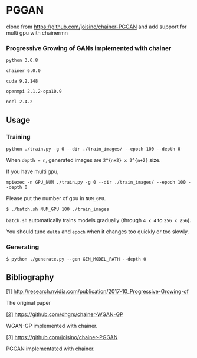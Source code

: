 # PGGAN

clone from https://github.com/joisino/chainer-PGGAN
and add support for multi gpu with chainermn

### Progressive Growing of GANs implemented with chainer

 `python 3.6.8`

 `chainer 6.0.0`

 `cuda 9.2.148`

 `openmpi 2.1.2-opa10.9`

 `nccl 2.4.2`


## Usage

### Training

```
python ./train.py -g 0 --dir ./train_images/ --epoch 100 --depth 0
```

When `depth = n`, generated images are `2^{n+2} x 2^{n+2}` size.

If you have multi gpu,
```
mpiexec -n GPU_NUM ./train.py -g 0 --dir ./train_images/ --epoch 100 --depth 0
```

Please put the number of gpu in `NUM_GPU`.

```
$ ./batch.sh NUM_GPU 100 ./train_images
```

`batch.sh` automatically trains models gradually (through `4 x 4` to `256 x 256`).


You should tune `delta` and `epoch` when it changes too quickly or too slowly.

### Generating

```
$ python ./generate.py --gen GEN_MODEL_PATH --depth 0
```


## Bibliography

[1] http://research.nvidia.com/publication/2017-10_Progressive-Growing-of

The original paper

[2] https://github.com/dhgrs/chainer-WGAN-GP

WGAN-GP implemented with chainer.

[3] https://github.com/joisino/chainer-PGGAN

PGGAN implementated with chainer.
